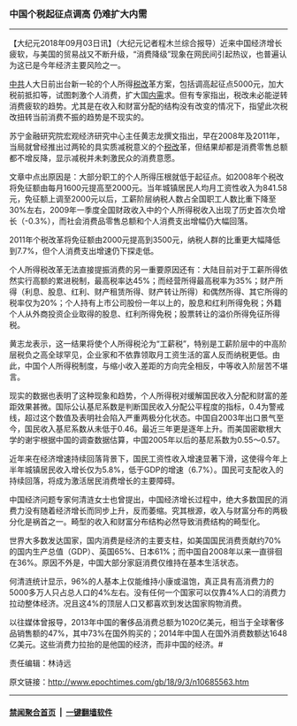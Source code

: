 ### 中国个税起征点调高 仍难扩大内需
------------------------

<p>【大纪元2018年09月03日讯】（大纪元记者程木兰综合报导）近来中国经济增长疲软，与美国的贸易战又不断升级，“消费降级”现象在网民间引起热议，也普遍认为这已是今年经济主要风险之一。</p>
<p><a href="http://www.epochtimes.com/gb/tag/%E4%B8%AD%E5%85%B1.html">中共</a>人大日前出台新一轮的个人所得<a href="http://www.epochtimes.com/gb/tag/%E7%A8%8E%E6%94%B9.html">税改</a>革方案，包括调高起征点5000元，加大税前抵扣等，试图刺激个人消费，扩大国<a href="http://www.epochtimes.com/gb/tag/%E5%86%85%E9%9C%80.html">内需</a>求。但有专家指出，税改未必能逆转消费疲软的趋势。尤其是在收入和财富分配的结构没有改变的情况下，指望此次税改扭转当前消费不振的趋势是不现实的。</p>
<p>苏宁金融研究院宏观经济研究中心主任黄志龙撰文指出，早在2008年及2011年，当局就曾经推出过两轮的具实质减税意义的个<a href="http://www.epochtimes.com/gb/tag/%E7%A8%8E%E6%94%B9.html">税改</a>革，但结果却都是消费零售总额都不增反降，显示减税并未刺激民众的消费意愿。</p>
<p>文章中点出原因是：大部分职工的个人所得压根就低于起征点。如2008年个税改将免征额由每月1600元提高至2000元。当年城镇居民人均月工资性收入为841.58元，免征额上调至2000元以后，工薪阶层纳税人数占全国职工人数比重下降至30%左右，2009年一季度全国财政收入中的个人所得税收入出现了历史首次负增长（-0.3%），而社会消费品零售总额和个人消费支出增幅仍大幅回落。</p>
<p>2011年个税改革将免征额由2000元提高到3500元，纳税人群的比重更大幅降低到7.7%，但个人消费支出增速仍下探走低。</p>
<p>个人所得税改革无法直接提振消费的另一重要原因还有：大陆目前对于工薪所得依然实行高额的累进税制，最高税率达45%；而经营所得最高税率为35%；财产所得（利息、股息、红利、财产租赁所得、财产转让所得）和偶然所得、其它所得的税率仅为20%；个人持有上市公司股份一年以上的，股息和红利所得免税；外籍个人从外商投资企业取得的股息、红利所得免税；股票转让的溢价所得免征所得税。</p>
<p>黄志龙表示，这一结果将使个人所得税沦为“工薪税”，特别是工薪阶层中的中高阶层税负之高全球罕见，企业家和不依靠领取月工资生活的富人反而纳税更低。由此，中国个人所得税制度，与缩小收入差距的方向完全相反，中等收入阶层苦不堪言。</p>
<p>现实的数据也表明了这种现象和趋势，个人所得税对缓解国民收入分配和财富的差距效果甚微。国际公认基尼系数是判断国民收入分配公平程度的指标，0.4为警戒线，超过这个数值及表明社会陷入严重两极分化状态。中国自2003年出口景气至今，国民收入基尼系数从未低于0.46。最近三年更是逐年上升。而美国密歇根大学的谢宇根据中国的调查数据估算，中国2005年以后的基尼系数为0.55～0.57。</p>
<p>近年来在经济增速持续回落背景下，国民工资性收入增速显著下滑，这使得今年上半年城镇居民收入增长仅为5.8%，低于GDP的增速（6.7%）。国民可支配收入的持续回落，将成为激活居民消费增长的主要障碍。</p>
<p>中国经济问题专家何清涟女士也曾提出，中国经济增长过程中，绝大多数国民的消费力没有随着经济增长而同步上升，反而萎缩。究其根源，收入与财富分布的两极分化是祸首之一。畸型的收入和财富分布结构必然导致消费结构的畸型化。</p>
<p>世界大多数发达国家，国内消费是经济的主要支柱，如美国国民消费贡献约70%的国内生产总值（GDP）、英国65%、日本61%；而中国自2008年以来一直徘徊在36%。原因不外是，中国大部分家庭消费仅维持在基本生活状态。</p>
<p>何清涟统计显示，96%的人基本上仅能维持小康或温饱，真正具有高消费力的5000多万人只占总人口的4%左右。没有任何一个国家可以仅靠4%人口的消费力拉动整体经济。况且这4%的顶层人口又都喜欢到发达国家购物消费。</p>
<p>以往媒体曾报导，2013年中国的奢侈品消费总额为1020亿美元，相当于全球奢侈品销售额的47%，其中73%在国外购买的；2014年中国人在国外消费数额达1648亿美元。这些消费力拉抬的是他国的经济，而非中国的经济。#</p>
<p>责任编辑：林诗远</p>

原文链接：http://www.epochtimes.com/gb/18/9/3/n10685563.htm


------------------------
#### [禁闻聚合首页](https://github.com/gfw-breaker/banned-news/blob/master/README.md) &nbsp;|&nbsp;  [一键翻墙软件](https://github.com/gfw-breaker/nogfw/blob/master/README.md)